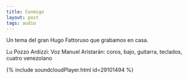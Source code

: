 ```yaml
---
title: Conmigo
layout: post
tags: audio
---
```


Un tema del gran Hugo Fattoruso que grabamos en casa.

Lu Pozzo Ardizzi: Voz
Manuel Aristarán: coros, bajo, guitarra, teclados, cuatro venezolano

{% include soundcloudPlayer.html id=29101494 %}
